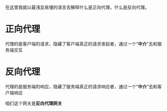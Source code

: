 在这里我就以最浅显易懂的语言去解释什么是正向代理，什么是反向代理。

# 正向代理
代理的是客户端的请求，隐藏了客户端真正的请求发起者，通过一个“**中介**”去和服务端交互

# 反向代理
代理的是服务端的响应，隐藏了服务端真正的请求响应者，通过一个“**中介**”去和客户端响应

咱们这个网关是**反向代理网关**